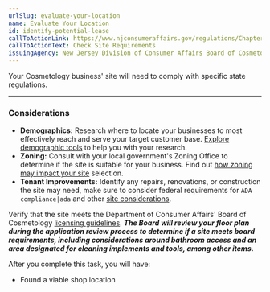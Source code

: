 ```yaml
---
urlSlug: evaluate-your-location
name: Evaluate Your Location
id: identify-potential-lease
callToActionLink: https://www.njconsumeraffairs.gov/regulations/Chapter-28-Board-of-Cosmetology-and-Hairstyling.pdf
callToActionText: Check Site Requirements
issuingAgency: New Jersey Division of Consumer Affairs Board of Cosmetology and Hairstyling
---
```


Your Cosmetology business' site will need to comply with specific state regulations. 

---
### Considerations
- **Demographics:** Research where to locate your businesses to most effectively reach and serve your target customer base. [Explore demographic tools](https://business.nj.gov/pages/select-a-location) to help you with your research.
- **Zoning:** Consult with your local government's Zoning Office to determine if the site is suitable for your business. Find out [how zoning may impact your site](https://business.nj.gov/pages/select-a-location) selection.
- **Tenant Improvements:** Identify any repairs, renovations, or construction the site may need, make sure to consider federal requirements for `ADA compliance|ada` and other [site considerations](https://business.nj.gov/pages/leasing-tips). 

Verify that the site meets the Department of Consumer Affairs' Board of Cosmetology [licensing guidelines](https://www.njconsumeraffairs.gov/regulations/Chapter-28-Board-of-Cosmetology-and-Hairstyling.pdf). **_The Board will review your floor plan during the application review process to determine if a site meets board requirements, including considerations around bathroom access and an area designated for cleaning implements and tools, among other items._**

After you complete this task, you will have:

- Found a viable shop location
